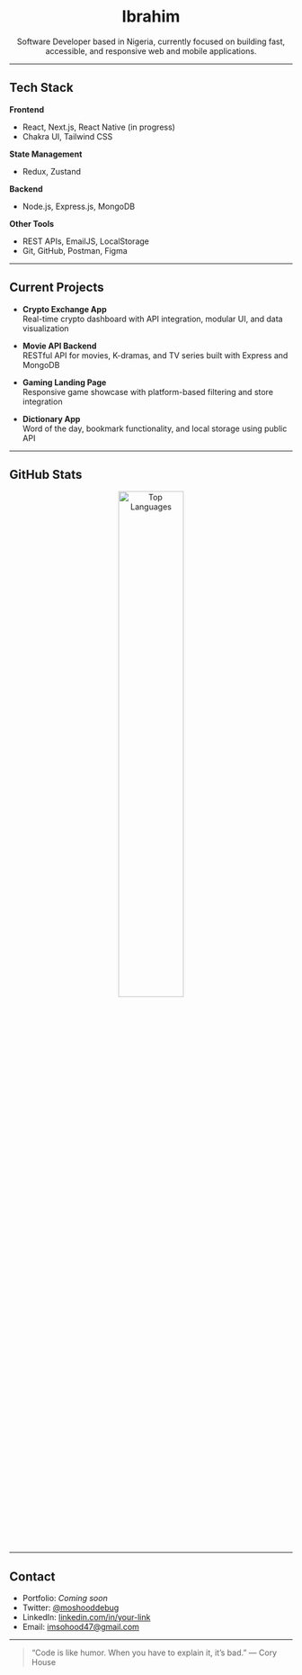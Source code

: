<h1 align="center">Ibrahim</h1>

<p align="center">
  Software Developer based in Nigeria, currently focused on building fast, accessible, and responsive web and mobile applications.
</p>

---

## Tech Stack

**Frontend**
- React, Next.js, React Native (in progress)
- Chakra UI, Tailwind CSS

**State Management**
- Redux, Zustand

**Backend**
- Node.js, Express.js, MongoDB

**Other Tools**
- REST APIs, EmailJS, LocalStorage
- Git, GitHub, Postman, Figma

---

## Current Projects

- **Crypto Exchange App**  
  Real-time crypto dashboard with API integration, modular UI, and data visualization

- **Movie API Backend**  
  RESTful API for movies, K-dramas, and TV series built with Express and MongoDB

- **Gaming Landing Page**  
  Responsive game showcase with platform-based filtering and store integration

- **Dictionary App**  
  Word of the day, bookmark functionality, and local storage using public API

---

## GitHub Stats

<p align="center">
  <img src="https://github-readme-stats.vercel.app/api/top-langs/?username=moshood-debug&layout=compact&theme=default" alt="Top Languages" width="48%" />
</p>

---

## Contact

- Portfolio: *Coming soon*
- Twitter: [@moshooddebug](https://twitter.com/moshooddebug)
- LinkedIn: [linkedin.com/in/your-link](https://linkedin.com/in/your-link)
- Email: imsohood47@gmail.com

---

> “Code is like humor. When you have to explain it, it’s bad.” — Cory House
